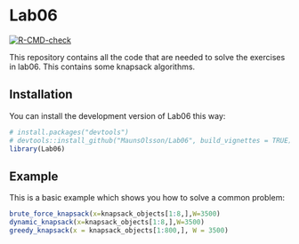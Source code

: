 
# Lab06

<!-- badges: start -->
[![R-CMD-check](https://github.com/MaunsOlsson/Lab06/actions/workflows/R-CMD-check.yaml/badge.svg)](https://github.com/MaunsOlsson/Lab06/actions/workflows/R-CMD-check.yaml)
<!-- badges: end -->

This repository contains all the code that are needed to solve the exercises in lab06.
This contains some knapsack algorithms.

## Installation

You can install the development version of Lab06 this way:

``` r
# install.packages("devtools")
# devtools::install_github("MaunsOlsson/Lab06", build_vignettes = TRUE)
library(Lab06)
```

## Example

This is a basic example which shows you how to solve a common problem:

``` r
brute_force_knapsack(x=knapsack_objects[1:8,],W=3500)
dynamic_knapsack(x=knapsack_objects[1:8,],W=3500)
greedy_knapsack(x = knapsack_objects[1:800,], W = 3500)
```

